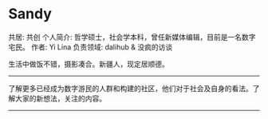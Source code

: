 # Sandy

共居: 共创
个人简介: 哲学硕士，社会学本科，曾任新媒体编辑，目前是一名数字宅民。
作者: Yi Lina
负责领域: dalihub & 没疯的访谈

生活中做饭不错，摄影凑合。新疆人，现定居顺德。

---

了解更多已经成为数字游民的人群和构建的社区，他们对于社会及自身的看法。了解大家的新想法，关注的内容。

---